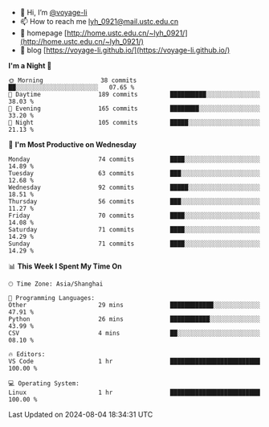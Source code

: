 - 👋 Hi, I’m [@voyage-li](https://github.com/voyage-li/)
- 📫 How to reach me [lyh_0921@mail.ustc.edu.cn](mailto:lyh_0921@mail.ustc.edu.cn)
- 👯 homepage [http://home.ustc.edu.cn/~lyh_0921/](http://home.ustc.edu.cn/~lyh_0921/)
- 🥤 blog [https://voyage-li.github.io/](https://voyage-li.github.io/)

<!--START_SECTION:waka-->
**I'm a Night 🦉** 

```text
🌞 Morning                38 commits          ██░░░░░░░░░░░░░░░░░░░░░░░   07.65 % 
🌆 Daytime                189 commits         ██████████░░░░░░░░░░░░░░░   38.03 % 
🌃 Evening                165 commits         ████████░░░░░░░░░░░░░░░░░   33.20 % 
🌙 Night                  105 commits         █████░░░░░░░░░░░░░░░░░░░░   21.13 % 
```
📅 **I'm Most Productive on Wednesday** 

```text
Monday                   74 commits          ████░░░░░░░░░░░░░░░░░░░░░   14.89 % 
Tuesday                  63 commits          ███░░░░░░░░░░░░░░░░░░░░░░   12.68 % 
Wednesday                92 commits          █████░░░░░░░░░░░░░░░░░░░░   18.51 % 
Thursday                 56 commits          ███░░░░░░░░░░░░░░░░░░░░░░   11.27 % 
Friday                   70 commits          ████░░░░░░░░░░░░░░░░░░░░░   14.08 % 
Saturday                 71 commits          ████░░░░░░░░░░░░░░░░░░░░░   14.29 % 
Sunday                   71 commits          ████░░░░░░░░░░░░░░░░░░░░░   14.29 % 
```


📊 **This Week I Spent My Time On** 

```text
🕑︎ Time Zone: Asia/Shanghai

💬 Programming Languages: 
Other                    29 mins             ████████████░░░░░░░░░░░░░   47.91 % 
Python                   26 mins             ███████████░░░░░░░░░░░░░░   43.99 % 
CSV                      4 mins              ██░░░░░░░░░░░░░░░░░░░░░░░   08.10 % 

🔥 Editors: 
VS Code                  1 hr                █████████████████████████   100.00 % 

💻 Operating System: 
Linux                    1 hr                █████████████████████████   100.00 % 
```


 Last Updated on 2024-08-04 18:34:31 UTC
<!--END_SECTION:waka-->